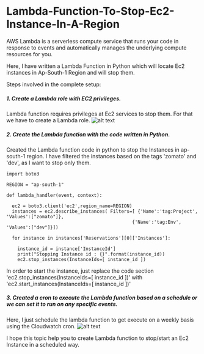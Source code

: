 # Lambda-Function-To-Stop-Ec2-Instance-In-A-Region

AWS Lambda is a serverless compute service that runs your code in response to events and automatically manages the underlying compute resources for you. 

Here, I have written a Lambda Function in Python which will locate Ec2 instances in Ap-South-1 Region and will stop them.

Steps involved in the complete setup:

##### 1. Create a Lambda role with EC2 privileges. 
Lambda function requires  privileges at Ec2 services to stop them. For that we have to create a Lambda role.
![alt text](https://s3.ap-south-1.amazonaws.com/githubpjts.aneeshponnu.tech/Lambda+Role1.PNG "Lambda Role")
##### 2. Create the Lambda function with the code written in Python.
Created the Lambda function code in python to stop the Instances in ap-south-1 region. I have filtered the instances based on the tags 'zomato' and 'dev', as I want to stop only them.
```
import boto3

REGION = "ap-south-1"

def lambda_handler(event, context):
    
  ec2 = boto3.client('ec2',region_name=REGION)
  instances = ec2.describe_instances( Filters=[ {'Name':'tag:Project', 'Values':["zomato"]},
                                              {'Name':'tag:Env', 'Values':["dev"]}])
    
  for instance in instances['Reservations'][0]['Instances']:
    
    instance_id = instance['InstanceId']
    print("Stopping Instance id : {}".format(instance_id))
    ec2.stop_instances(InstanceIds=[ instance_id ])
```
In order to start the instance, just replace the code section 'ec2.stop_instances(InstanceIds=[ instance_id ])' with 'ec2.start_instances(InstanceIds=[ instance_id ])'
##### 3. Created a cron to execute the Lambda function based on a schedule or we can set it to run on any specific events.
Here, I just schedule the lambda function to get execute on a weekly basis using the Cloudwatch cron.
![alt text](https://s3.ap-south-1.amazonaws.com/githubpjts.aneeshponnu.tech/cw+cron.PNG "AWS Event Bridge")

I hope this topic help you to create Lambda function to stop/start an Ec2 Instance in a scheduled way.

